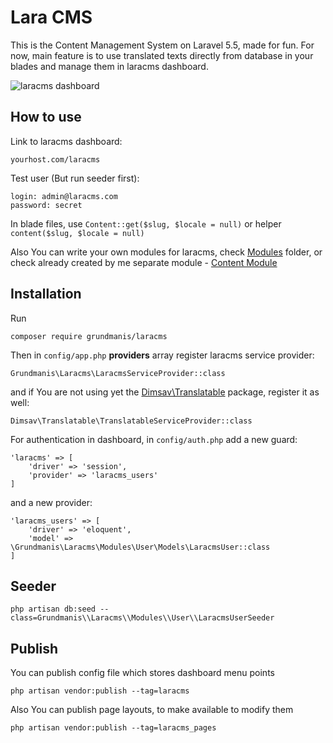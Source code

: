 # Lara CMS
This is the Content Management System on Laravel 5.5, made for fun.
For now, main feature is to use translated texts directly from database in your blades and 
manage them in laracms dashboard.

![laracms dashboard](https://user-images.githubusercontent.com/6103997/35482156-c64ad344-0439-11e8-9972-db1f9c9c89b4.png)

## How to use
Link to laracms dashboard: 
```
yourhost.com/laracms
```
Test user (But run seeder first):
```
login: admin@laracms.com
password: secret
```

In blade files, use `Content::get($slug, $locale = null)` or helper `content($slug, $locale = null)`

Also You can write your own modules for laracms, check <a href="https://github.com/Grundmanis/laracms/tree/master/src/Modules">Modules</a> folder,
or check already created by me separate module - <a href="https://github.com/Grundmanis/laracms-content">Content Module</a>

## Installation
Run 
```
composer require grundmanis/laracms
```
Then in `config/app.php` **providers** array register laracms service provider:
```
Grundmanis\Laracms\LaracmsServiceProvider::class
``` 
and if You are not using yet the <a href="https://github.com/dimsav/laravel-translatable">Dimsav\Translatable</a> package, register it as well: 
``` 
Dimsav\Translatable\TranslatableServiceProvider::class
```
For authentication in dashboard, in `config/auth.php` add a new guard:
```
'laracms' => [
    'driver' => 'session',
    'provider' => 'laracms_users'
]
``` 
and a new provider:
```
'laracms_users' => [
    'driver' => 'eloquent',
    'model' => \Grundmanis\Laracms\Modules\User\Models\LaracmsUser::class
]
```
## Seeder
```
php artisan db:seed --class=Grundmanis\\Laracms\\Modules\\User\\LaracmsUserSeeder
```

## Publish
You can publish config file which stores dashboard menu points
```
php artisan vendor:publish --tag=laracms

```
Also You can publish page layouts, to make available to modify them
```
php artisan vendor:publish --tag=laracms_pages

```